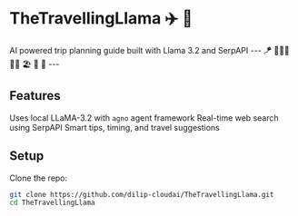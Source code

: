 # TheTravellingLlama :airplane: 🦙

AI powered trip planning guide built with Llama 3.2 and SerpAPI
  --- 🪁 🧑‍🤝‍🧑 🚴‍♂️ 🏖️ 🚡 🤿 ---
## Features
Uses local LLaMA-3.2 with `agno` agent framework
Real-time web search using SerpAPI
Smart tips, timing, and travel suggestions


## Setup

Clone the repo:
   ```bash
   git clone https://github.com/dilip-cloudai/TheTravellingLlama.git
   cd TheTravellingLlama
